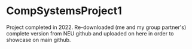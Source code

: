 # CompSystemsProject1
Project completed in 2022. Re-downloaded (me and my group partner's) complete version from NEU github and uploaded on here in order to showcase on main github. 
